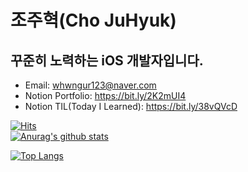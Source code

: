 # 조주혁(Cho JuHyuk)
## 꾸준히 노력하는 iOS 개발자입니다.
* Email: whwngur123@naver.com
* Notion Portfolio: https://bit.ly/2K2mUI4
* Notion TIL(Today I Learned): https://bit.ly/38vQVcD


[![Hits](https://hits.seeyoufarm.com/api/count/incr/badge.svg?url=https%3A%2F%2Fgithub.com%2Fjo030225&count_bg=%2379C83D&title_bg=%23555555&icon=&icon_color=%23E7E7E7&title=hits&edge_flat=false)](https://hits.seeyoufarm.com)                                                     
[![Anurag's github stats](https://github-readme-stats.vercel.app/api?username=jo030225)](https://github.com/anuraghazra/github-readme-stats)


[![Top Langs](https://github-readme-stats.vercel.app/api/top-langs/?username=jo030225)](https://github.com/anuraghazra/github-readme-stats)

